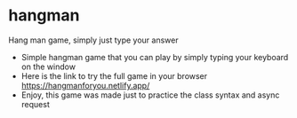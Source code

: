 # hangman
Hang man game, simply just type your answer

* Simple hangman game that you can play by simply typing your keyboard on the window
* Here is the link to try the full game in your browser https://hangmanforyou.netlify.app/
* Enjoy, this game was made just to practice the class syntax and async request
